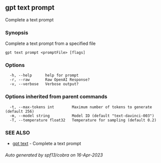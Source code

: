 ## gpt text prompt

Complete a text prompt

### Synopsis

Complete a text prompt from a specified file

```
gpt text prompt <promptFile> [flags]
```

### Options

```
  -h, --help      help for prompt
  -r, --raw       Raw OpenAI Response?
  -v, --verbose   Verbose output?
```

### Options inherited from parent commands

```
  -t, --max-tokens int        Maximum number of tokens to generate (default 256)
  -m, --model string          Model ID (default "text-davinci-003")
  -T, --temperature float32   Temperature for sampling (default 0.2)
```

### SEE ALSO

* [gpt text](gpt_text.md)	 - Complete a text prompt

###### Auto generated by spf13/cobra on 16-Apr-2023
